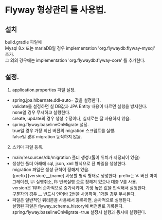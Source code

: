 # Flyway 형상관리 툴 사용법.

## 설치  
build.gradle 파일에  
Mysql 8.x 또는 mariaDB일 경우 implementation 'org.flywaydb:flyway-mysql' 추가.  
그 외의 경우에는 implementation 'org.flywaydb:flyway-core' 를 추가한다.  

## 설정.  
1. application.properties 파일 설정.  
 - spring.jpa.hibernate.ddl-auto= 값을 설정한다.  
   validate를 설정하면 실 DB값과 JPA Entity 내용이 다르면 실행을 방지한다.  
   none일 경우 무시하고 실행한다.  
   create, update의 경우 생성 수정이나, 실제로는 잘 사용하지 않음.  
 - spring.flyway.baselineOnMigrate 설정.  
   true일 경우 가장 최신 버전의 migration 스크립트를 실행.  
   false일 경우 migration 동작하지 않음.  

2. 스키마 파일 등록.
 - main/resources/db/migration 폴더 생성.(툴이 위치가 지정되어 있음)  
 - 생성한 폴더 아래에 sql, json, xml 형식으로 된 파일을 생성한다.  
   migration 파일은 생성 규칙이 정해져 있음.  
   {prefix}{version}__{name}.사용할 형식 형태로 생성한다.
   prefix는 V: 버전 마이그레이션, U: 실행취소, R: 반복실행 으로 정해져 있으나 대충 V를 사용.  
   version은 1부터 순차적으로 증가시키며, 가장 높은 값을 인식해서 실행한다.  
   구분자의 경우 __ 반드시 언더바 2번을 사용하며, 1개일 경우 무시된다.   
 - 파일은 일반적인 쿼리문을 사용해서 등록하면, 순차적으로 실행된다.  
   실행된 파일은 flyway_schema_history에 버전별로 기록된다.  
   spring.flyway.baselineOnMigrate=true 설정시 실행과 동시에 실행된다.  
